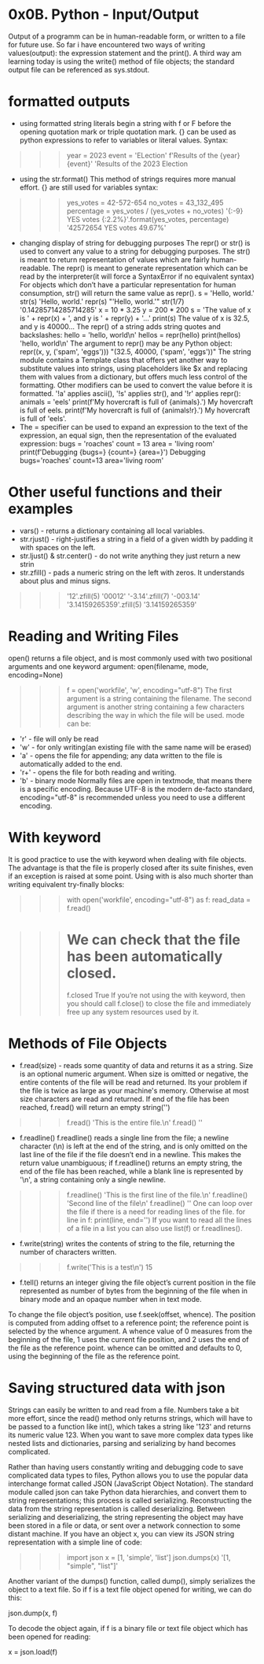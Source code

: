 # 0x0B. Python - Input/Output
Output of a programm can be in human-readable form, or written to a file for future use.
So far i have encountered two ways of writing values(output): the expression statement and the print(). A third way am learning today is using the write() method of file objects; the standard output file can be referenced as sys.stdout.
# formatted outputs
* using formatted string literals
begin a string with f or F before the opening quotation mark or triple quotation mark. {} can be used as python expressions to refer to variables or literal values.
Syntax:
>>> year = 2023
>>> event = 'ELection'
>>> f'Results of the {year} {event}'
'Results of the 2023 Election
* using the str.format()
This method of strings requires more manual effort. {} are still used for variables
syntax:
>>> yes_votes = 42-572-654
>>> no_votes = 43_132_495
>>> percentage = yes_votes / (yes_votes + no_votes)
>>> '{:-9} YES votes {:2.2%}'.format(yes_votes, percentage)
'42572654 YES votes 49.67%'

* changing display of string for debugging purposes
The repr() or str() is used to convert any value to a string for debugging purposes.
The str() is meant to return representation of values which are fairly human-readable.
The repr() is meant to generate representation which can be read by the interpreter(it will force a SyntaxError if no equivalent syntax)
For objects which don’t have a particular representation for human consumption, str() will return the same value as repr().
s = 'Hello, world.'
str(s)
'Hello, world.'
repr(s)
"'Hello, world.'"
str(1/7)
'0.14285714285714285'
x = 10 * 3.25
y = 200 * 200
s = 'The value of x is ' + repr(x) + ', and y is ' + repr(y) + '...'
print(s)
The value of x is 32.5, and y is 40000...
The repr() of a string adds string quotes and backslashes:
hello = 'hello, world\n'
hellos = repr(hello)
print(hellos)
'hello, world\n'
The argument to repr() may be any Python object:
repr((x, y, ('spam', 'eggs')))
"(32.5, 40000, ('spam', 'eggs'))"
The string module contains a Template class that offers yet another way to substitute values into strings, using placeholders like $x and replacing them with values from a dictionary, but offers much less control of the formatting.
Other modifiers can be used to convert the value before it is formatted. '!a' applies ascii(), '!s' applies str(), and '!r' applies repr():
animals = 'eels'
print(f'My hovercraft is full of {animals}.')
My hovercraft is full of eels.
print(f'My hovercraft is full of {animals!r}.')
My hovercraft is full of 'eels'.
* The = specifier can be used to expand an expression to the text of the expression, an equal sign, then the representation of the evaluated expression:
bugs = 'roaches'
count = 13
area = 'living room'
print(f'Debugging {bugs=} {count=} {area=}')
Debugging bugs='roaches' count=13 area='living room'
# Other useful functions and their examples
* vars() - returns a dictionary containing all local variables.
* str.rjust() - right-justifies a string in a field of a given width by padding it with spaces on the left.
* str.ljust() & str.center() - do not write anything they just return a new strin
* str.zfill() - pads a numeric string on the left with zeros. It understands about plus and minus signs.
>>> '12'.zfill(5)
'00012'
>>> '-3.14'.zfill(7)
'-003.14'
>>> '3.14159265359'.zfill(5)
'3.14159265359'
# Reading and Writing Files
open() returns a file object, and is most commonly used with two positional arguments and one keyword argument: open(filename, mode, encoding=None)
>>> f = open('workfile', 'w', encoding="utf-8")
The first argument is a string containing the filename. The second argument is another string containing a few characters describing the way in which the file will be used. mode can be:
* 'r' - file will only be read
* 'w' - for only writing(an existing file with the same name will be erased)
* 'a' - opens the file for appending; any data written to the file is automatically added to the end.
* 'r+' - opens the file for both reading and writing.
* 'b' - binary mode
Normally files are open in textmode, that means there is a specific encoding. Because UTF-8 is the modern de-facto standard, encoding="utf-8" is recommended unless you need to use a different encoding.
# With keyword
It is good practice to use the with keyword when dealing with file objects. The advantage is that the file is properly closed after its suite finishes, even if an exception is raised at some point. Using with is also much shorter than writing equivalent try-finally blocks:
>>> with open('workfile', encoding="utf-8") as f:
    read_data = f.read()

>>> # We can check that the file has been automatically closed.
>>> f.closed
True
If you’re not using the with keyword, then you should call f.close() to close the file and immediately free up any system resources used by it.
# Methods of File Objects
* f.read(size) - reads some quantity of data and returns it as a string. Size is an optional numeric argument. When size is omitted or negative, the entire contents of the file will be read and returned. Its your problem if the file is twice as large as your machine's memory. Otherwise at most size characters are read and returned. If end of the file has been reached, f.read() will return an empty string('')
>>> f.read()
'This is the entire file.\n'
>>> f.read()
''
* f.readline()
f.readline() reads a single line from the file; a newline character (\n) is left at the end of the string, and is only omitted on the last line of the file if the file doesn’t end in a newline. This makes the return value unambiguous; if f.readline() returns an empty string, the end of the file has been reached, while a blank line is represented by '\n', a string containing only a single newline.
>>> f.readline()
'This is the first line of the file.\n'
>>> f.readline()
'Second line of the file\n'
>>> f.readline()
''
One can loop over the file if there is a need for reading lines of the file.
>>> for line in f:
	print(line, end='')
If you want to read all the lines of a file in a list you can also use list(f) or f.readlines().
* f.write(string)
writes the contents of string to the file, returning the number of characters written.
>>> f.write('This is a test\n')
15
* f.tell()
returns an integer giving the file object’s current position in the file represented as number of bytes from the beginning of the file when in binary mode and an opaque number when in text mode.

To change the file object’s position, use f.seek(offset, whence). The position is computed from adding offset to a reference point; the reference point is selected by the whence argument. A whence value of 0 measures from the beginning of the file, 1 uses the current file position, and 2 uses the end of the file as the reference point. whence can be omitted and defaults to 0, using the beginning of the file as the reference point.

# Saving structured data with json
Strings can easily be written to and read from a file. Numbers take a bit more effort, since the read() method only returns strings, which will have to be passed to a function like int(), which takes a string like '123' and returns its numeric value 123. When you want to save more complex data types like nested lists and dictionaries, parsing and serializing by hand becomes complicated.

Rather than having users constantly writing and debugging code to save complicated data types to files, Python allows you to use the popular data interchange format called JSON (JavaScript Object Notation). The standard module called json can take Python data hierarchies, and convert them to string representations; this process is called serializing. Reconstructing the data from the string representation is called deserializing. Between serializing and deserializing, the string representing the object may have been stored in a file or data, or sent over a network connection to some distant machine.
If you have an object x, you can view its JSON string representation with a simple line of code:
>>> import json
>>> x = [1, 'simple', 'list']
>>> json.dumps(x)
'[1, "simple", "list"]'

Another variant of the dumps() function, called dump(), simply serializes the object to a text file. So if f is a text file object opened for writing, we can do this:

json.dump(x, f)

To decode the object again, if f is a binary file or text file object which has been opened for reading:

x = json.load(f)

